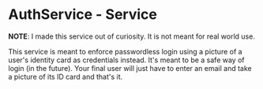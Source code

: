 # AuthService - Service

**NOTE**: I made this service out of curiosity. It is not meant for real world use.

This service is meant to enforce passwordless login using a picture of a user's identity card as credentials instead. It's meant to be a safe way of login (in the future).
Your final user will just have to enter an email and take a picture of its ID card and that's it.
